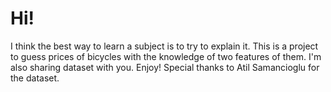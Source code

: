 # Hi!
I think the best way to learn a subject is to try to explain it.
This is a project to guess prices of bicycles with the knowledge of two features of them. 
I'm also sharing dataset with you. 
Enjoy! Special thanks to Atil Samancioglu for the dataset.
